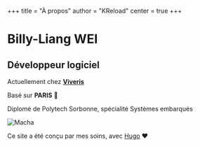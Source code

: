 +++
title = "À propos"
author = "KReload"
center = true
+++

# Billy-Liang WEI

## Développeur logiciel
Actuellement chez [**Viveris**](https://viveris.fr)

Basé sur **PARIS** :pushpin:

Diplomé de Polytech Sorbonne, spécialité Systèmes embarqués

![Macha](/p8dNzKxrwyyWjZ5sk75Z--1--6egoa.jpg)

Ce site a été conçu par mes soins, avec [Hugo](https://gohugo.io/) :heart:


